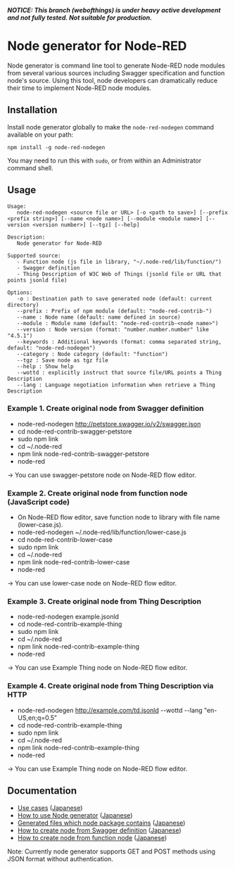 ___NOTICE: This branch (webofthings) is under heavy active development and not fully tested.
Not suitable for production.___

# Node generator for Node-RED

Node generator is command line tool to generate Node-RED node modules from several various sources including Swagger specification and function node's source.
Using this tool, node developers can dramatically reduce their time to implement Node-RED node modules.

## Installation

Install node generator globally to make the `node-red-nodegen` command available on your path:

    npm install -g node-red-nodegen

You may need to run this with `sudo`, or from within an Administrator command shell.

## Usage

    Usage:
       node-red-nodegen <source file or URL> [-o <path to save>] [--prefix <prefix string>] [--name <node name>] [--module <module name>] [--version <version number>] [--tgz] [--help]

    Description:
       Node generator for Node-RED

    Supported source:
       - Function node (js file in library, "~/.node-red/lib/function/")
       - Swagger definition
       - Thing Description of W3C Web of Things (jsonld file or URL that points jsonld file)

    Options:
       -o : Destination path to save generated node (default: current directory)
       --prefix : Prefix of npm module (default: "node-red-contrib-")
       --name : Node name (default: name defined in source)
       --module : Module name (default: "node-red-contrib-<node name>")
       --version : Node version (format: "number.number.number" like "4.5.1")
       --keywords : Additional keywords (format: comma separated string, default: "node-red-nodegen")
       --category : Node category (default: "function")
       --tgz : Save node as tgz file
       --help : Show help
       --wottd : explicitly instruct that source file/URL points a Thing Description
       --lang : Language negotiation information when retrieve a Thing Description

### Example 1. Create original node from Swagger definition

- node-red-nodegen http://petstore.swagger.io/v2/swagger.json
- cd node-red-contrib-swagger-petstore
- sudo npm link
- cd ~/.node-red
- npm link node-red-contrib-swagger-petstore
- node-red

-> You can use swagger-petstore node on Node-RED flow editor.

### Example 2. Create original node from function node (JavaScript code)

- On Node-RED flow editor, save function node to library with file name (lower-case.js).
- node-red-nodegen ~/.node-red/lib/function/lower-case.js
- cd node-red-contrib-lower-case
- sudo npm link
- cd ~/.node-red
- npm link node-red-contrib-lower-case
- node-red

-> You can use lower-case node on Node-RED flow editor.

### Example 3. Create original node from Thing Description

- node-red-nodegen example.jsonld
- cd node-red-contrib-example-thing
- sudo npm link
- cd ~/.node-red
- npm link node-red-contrib-example-thing
- node-red

-> You can use Example Thing node on Node-RED flow editor.

### Example 4. Create original node from Thing Description via HTTP

- node-red-nodegen http://example.com/td.jsonld --wottd --lang "en-US,en;q=0.5"
- cd node-red-contrib-example-thing
- sudo npm link
- cd ~/.node-red
- npm link node-red-contrib-example-thing
- node-red

-> You can use Example Thing node on Node-RED flow editor.

## Documentation
- [Use cases](docs/index.md#use-cases) ([Japanese](docs/index_ja.md#use-cases))
- [How to use Node generator](docs/index.md#how-to-use-node-generator) ([Japanese](docs/index_ja.md#how-to-use-node-generator))
- [Generated files which node package contains](docs/index.md#generated-files-which-node-package-contains) ([Japanese](docs/index_ja.md#generated-files-which-node-package-contains))
- [How to create node from Swagger definition](docs/index.md#how-to-create-node-from-swagger-definition) ([Japanese](docs/index_ja.md#how-to-create-node-from-swagger-definition))
- [How to create node from function node](docs/index.md#how-to-create-node-from-function-node) ([Japanese](docs/index_ja.md#how-to-create-node-from-function-node))

Note: Currently node generator supports GET and POST methods using JSON format without authentication.

